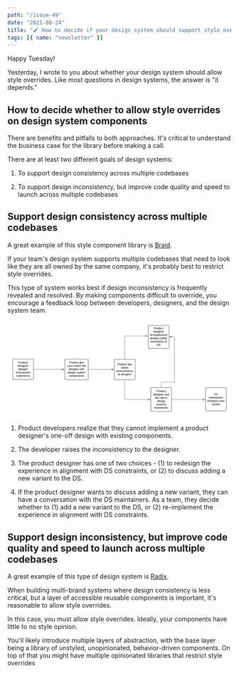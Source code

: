 ```yaml
---
path: "/issue-49"
date: "2021-08-24"
title: "🖌️ How to decide if your design system should support style overrides. (#49)"
tags: [{ name: "newsletter" }]
---
```


Happy Tuesday!

Yesterday, I wrote to you about whether your design system should allow style overrides. Like most questions in design systems, the answer is "it depends."

## How to decide whether to allow style overrides on design system components

There are benefits and pitfalls to both approaches. It's critical to understand the business case for the library before making a call.

There are at least two different goals of design systems:

1. To support design consistency across multiple codebases

2. To support design inconsistency, but improve code quality and speed to launch across multiple codebases

## Support design consistency across multiple codebases

A great example of this style component library is [Braid](https://seek-oss.github.io/braid-design-system/).

If your team's design system supports multiple codebases that need to look like they are all owned by the same company, it's probably best to restrict style overrides.

This type of system works best if design inconsistency is frequently revealed and resolved. By making components difficult to override, you encourage a feedback loop between developers, designers, and the design system team.

![A chart that visually describes the text below.](../../../assets/feedback-loop.png)

1. Product developers realize that they cannot implement a product designer's one-off design with existing components.

2. The developer raises the inconsistency to the designer.

3. The product designer has one of two choices - (1) to redesign the experience in alignment with DS constraints, or (2) to discuss adding a new variant to the DS.

4. If the product designer wants to discuss adding a new variant, they can have a conversation with the DS maintainers. As a team, they decide whether to (1) add a new variant to the DS, or (2) re-implement the experience in alignment with DS constraints.

## Support design inconsistency, but improve code quality and speed to launch across multiple codebases

A great example of this type of design system is [Radix](https://www.radix-ui.com/).

When building multi-brand systems where design consistency is less critical, but a layer of accessible reusable components is important, it's reasonable to allow style overrides.

In this case, you must allow style overrides. Ideally, your components have little to no style opinion.

You'll likely introduce multiple layers of abstraction, with the base layer being a library of unstyled, unopinionated, behavior-driven components. On top of that you might have multiple opinionated libraries that restrict style overrides

